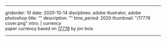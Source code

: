 ---

gridorder: 10
date: 2020-10-14
disciplines: adobe illustrator, adobe photoshop
title: ""
description: ""
time_period: 2020
thumbnail: "/17776 cover.png"
intro: |
 currency <br>
 paper currency based on <i><a href="https://www.sbnation.com/a/17776-football" target="_blank">17776</a></i> by jon bois


---